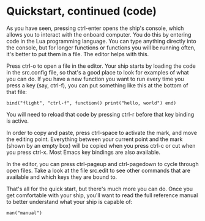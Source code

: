 # Quickstart, continued (code)

As you have seen, pressing ctrl-enter opens the ship's console, which
allows you to interact with the onboard computer. You do this by
entering code in the Lua programming language. You can type anything
directly into the console, but for longer functions or functions you
will be running often, it's better to put them in a file. The editor
helps with this.

Press ctrl-o to open a file in the editor. Your ship starts by loading
the code in the src.config file, so that's a good place to look for
examples of what you can do. If you have a new function you want to
run every time you press a key (say, ctrl-f), you can put something
like this at the bottom of that file:

    bind("flight", "ctrl-f", function() print("hello, world") end)

You will need to reload that code by pressing ctrl-r before that key
binding is active.

In order to copy and paste, press ctrl-space to activate the mark, and
move the editing point. Everything between your current point and the
mark (shown by an empty box) will be copied when you press ctrl-c or
cut when you press ctrl-x. Most Emacs key bindings are also available.

In the editor, you can press ctrl-pageup and ctrl-pagedown to cycle
through open files. Take a look at the file src.edit to see other
commands that are available and which keys they are bound to.

That's all for the quick start, but there's much more you can do. Once
you get comfortable with your ship, you'll want to read the full
reference manual to better understand what your ship is capable of:

    man("manual")
